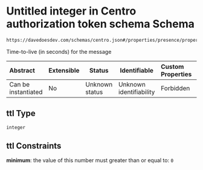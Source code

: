 # Untitled integer in Centro authorization token schema Schema

```txt
https://davedoesdev.com/schemas/centro.json#/properties/presence/properties/disconnect/properties/ttl
```

Time-to-live (in seconds) for the message


| Abstract            | Extensible | Status         | Identifiable            | Custom Properties | Additional Properties | Access Restrictions | Defined In                                                                                  |
| :------------------ | ---------- | -------------- | ----------------------- | :---------------- | --------------------- | ------------------- | ------------------------------------------------------------------------------------------- |
| Can be instantiated | No         | Unknown status | Unknown identifiability | Forbidden         | Allowed               | none                | [default_authz_token.schema.json\*](default_authz_token.schema.json "open original schema") |

## ttl Type

`integer`

## ttl Constraints

**minimum**: the value of this number must greater than or equal to: `0`
